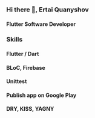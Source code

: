 ### Hi there 👋, Ertai Quanyshov
#### Flutter Software Developer

### Skills

#### Flutter / Dart
#### BLoC, Firebase
#### Unittest
#### Publish app on Google Play
#### DRY, KISS, YAGNY
